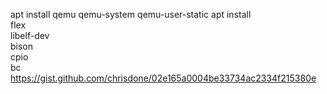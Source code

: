 apt install qemu qemu-system qemu-user-static
apt install \
flex \
libelf-dev \
bison \
cpio \
bc
https://gist.github.com/chrisdone/02e165a0004be33734ac2334f215380e